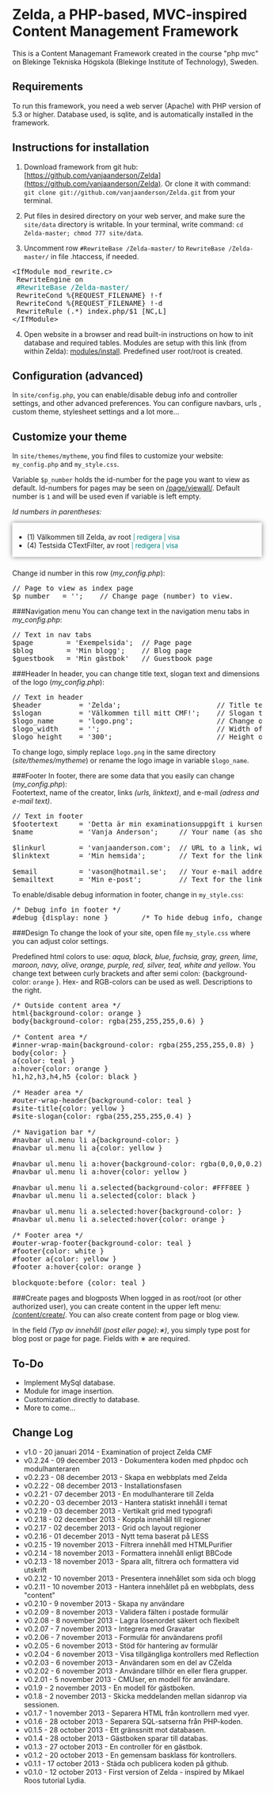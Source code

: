 Zelda, a PHP-based, MVC-inspired Content Management Framework
=============================================================
This is a Content Managemant Framework created in the course "php mvc" on Blekinge Tekniska Högskola (Blekinge Institute of Technology), Sweden.

Requirements
------------
To run this framework, you need a web server (Apache) with PHP version of 5.3 or higher. Database used, is sqlite, and is automatically installed in the framework.

Instructions for installation
-----------------------------
1. Download framework from git hub: [https://github.com/vanjaanderson/Zelda](https://github.com/vanjaanderson/Zelda). Or clone it with command: `git clone git://github.com/vanjaanderson/Zelda.git` from your terminal.

2. Put files in desired directory on your web server, and make sure the `site/data` directory is writable. In your terminal, write command: `cd Zelda-master; chmod 777 site/data`.

3. Uncomment row `#RewriteBase /Zelda-master/` to `RewriteBase /Zelda-master/` in file .htaccess, if needed.
<pre>
&lt;IfModule mod_rewrite.c>
&nbsp;RewriteEngine on
&nbsp;<span style="color:teal">#RewriteBase /Zelda-master/</span>
&nbsp;RewriteCond %{REQUEST_FILENAME} !-f
&nbsp;RewriteCond %{REQUEST_FILENAME} !-d
&nbsp;RewriteRule (.*) index.php/$1 [NC,L]
&lt;/IfModule>
</pre>

4. Open website in a browser and read built-in instructions on how to init database and required tables. Modules are setup with this link (from within Zelda): [modules/install](/Zelda-master/modules/install/). Predefined user root/root is created.

Configuration (advanced)
------------------------
In `site/config.php`, you can enable/disable debug info and controller settings, and other advanced preferences. You can configure navbars, urls , custom theme, stylesheet settings and a lot more...

Customize your theme
--------------------
In `site/themes/mytheme`, you find files to customize your website: `my_config.php` and `my_style.css`.

Variable `$p_number` holds the id-number for the page you want to view as default. Id-numbers for pages may be seen on [/page/viewall/](/Zelda-master/page/viewall/). Default number is `1` and will be used even if variable is left empty.      

*Id numbers in parentheses:*    
<div style="box-shadow:0px 0px 10px gray; padding:6px 0 1px 6px; margin: 8px 0px 24px 0px;">
	<ul>
		<li>(1) Välkommen till Zelda, av root <span style="font-size:0.92em; color:teal;">| redigera | visa</span></li>
		<li>(4) Testsida CTextFilter, av root <span style="font-size:0.92em; color:teal;">| redigera | visa</span></li>
	</ul>
</div>  

Change id number in this row (*my_config.php*):
<pre>
// Page to view as index page
$p_number	= '';    // Change page (number) to view.
</pre> 

###Navigation menu
You can change text in the navigation menu tabs in *my_config.php*:

<pre>
// Text in nav tabs
$page        = 'Exempelsida';  // Page page
$blog        = 'Min blogg';    // Blog page
$guestbook   = 'Min gästbok'   // Guestbook page
</pre>

###Header
In header, you can change title text, slogan text and dimensions of the logo (*my_config.php*):
<pre>
// Text in header
$header     	= 'Zelda';                       // Title text
$slogan     	= 'Välkommen till mitt CMF!';    // Slogan text
$logo_name      = 'logo.png';                    // Change only if you change name on the logo image
$logo_width 	= '';                            // Width of logo (optional)
$logo_height    = '300';                         // Height of logo (optional)
</pre>

To change logo, simply replace `logo.png` in the same directory (*site/themes/mytheme*) or rename the logo image in variable `$logo_name`.

###Footer
In footer, there are some data that you easily can change (*my_config.php*):  
Footertext, name of the creator, links *(urls, linktext)*, and e-mail *(adress and e-mail text)*.
<pre>
// Text in footer
$footertext     = 'Detta är min examinationsuppgift i kursen phpmvc';
$name           = 'Vanja Anderson';     // Your name (as shown in copyright text in footer)

$linkurl        = 'vanjaanderson.com';  // URL to a link, without http:// (yoursite.com)
$linktext       = 'Min hemsida';        // Text for the link

$email          = 'vason@hotmail.se';   // Your e-mail address
$emailtext      = 'Min e-post';         // Text for the link to your e-mail address
</pre>

To enable/disable debug information in footer, change in `my_style.css`:
<pre>
/* Debug info in footer */
#debug {display: none }        /* To hide debug info, change display: block to display: none or vice versa */
</pre>

###Design 
To change the look of your site, open file `my_style.css` where you can adjust color settings.

Predefined html colors to use: *aqua, black, blue, fuchsia, gray, green, lime, maroon, navy, olive, orange, purple, red, silver, teal, white and yellow*. You change text between curly brackets and after semi colon: {background-color: `orange` }. Hex- and RGB-colors can be used as well. Descriptions to the right. 

<pre>
/* Outside content area */
html{background-color: orange }                                 /* Main background-color */
body{background-color: rgba(255,255,255,0.6) }                  /* Background-color in body */

/* Content area */
#inner-wrap-main{background-color: rgba(255,255,255,0.8) }      /* Background-color in the content area */
body{color: }                                                   /* Text-color in the content area */
a{color: teal }                                                 /* Content link color */
a:hover{color: orange }                                         /* Content hover link color */
h1,h2,h3,h4,h5 {color: black }                                  /* Color of the headings */

/* Header area */
#outer-wrap-header{background-color: teal }                     /* Background-color in the header area */
#site-title{color: yellow }                                     /* Color of the title */
#site-slogan{color: rgba(255,255,255,0.4) }                     /* Color of the slogan */

/* Navigation bar */
#navbar ul.menu li a{background-color: }                        /* Background-color on tabs in navigation bar */
#navbar ul.menu li a{color: yellow }                            /* Text-color on tabs in navigation bar */

#navbar ul.menu li a:hover{background-color: rgba(0,0,0,0.2) }  /* Background-color on hovered tab in navigation bar */
#navbar ul.menu li a:hover{color: yellow }                      /* Text-color on hovered tab in navigation bar */

#navbar ul.menu li a.selected{background-color: #FFF8EE }       /* Background-color on selected tab in navigation bar */
#navbar ul.menu li a.selected{color: black }                    /* Text-color on selected tab in navigation bar */

#navbar ul.menu li a.selected:hover{background-color: }         /* Hovered background-color on selected tab in navigation bar */
#navbar ul.menu li a.selected:hover{color: orange }             /* Hovered text-color on selected tab in navigation bar */

/* Footer area */
#outer-wrap-footer{background-color: teal }                     /* Background-color in footer area */
#footer{color: white }                                          /* Text-color in the footer area */
#footer a{color: yellow }                                       /* Link-color in the footer area */
#footer a:hover{color: orange }                                 /* Hover link-color in footer area */

blockquote:before {color: teal }                                /* Color of quotationmark in blockquote */
</pre>

###Create pages and blogposts
When logged in as root/root (or other authorized user), you can create content in the upper left menu: [/content/create/](/Zelda-master/content/create/). You can also create content from page or blog view.

In the field *(Typ av innehåll (post eller page):&lowast;)*, you simply type post for blog post or page for page. Fields with &lowast; are required.

To-Do
-----
* Implement MySql database.
* Module for image insertion.
* Customization directly to database. 
* More to come...

Change Log
----------------
* v1.0    - 20 januari 2014 - Examination of project Zelda CMF
* v0.2.24 - 09 december 2013 - Dokumentera koden med phpdoc och modulhanteraren 
* v0.2.23 - 08 december 2013 - Skapa en webbplats med Zelda 
* v0.2.22 - 08 december 2013 - Installationsfasen 
* v0.2.21 - 07 december 2013 - En modulhanterare till Zelda 
* v0.2.20 - 03 december 2013 - Hantera statiskt innehåll i temat
* v0.2.19 - 03 december 2013 - Vertikalt grid med typografi
* v0.2.18 - 02 december 2013 - Koppla innehåll till regioner
* v0.2.17 - 02 december 2013 - Grid och layout regioner
* v0.2.16 - 01 december 2013 - Nytt tema baserat på LESS
* v0.2.15 - 19 november 2013 - Filtrera innehåll med HTMLPurifier
* v0.2.14 - 18 november 2013 - Formattera innehåll enligt BBCode
* v0.2.13 - 18 november 2013 - Spara allt, filtrera och formattera vid utskrift
* v0.2.12 - 10 november 2013 - Presentera innehållet som sida och blogg
* v0.2.11 - 10 november 2013 - Hantera innehållet på en webbplats, dess "content"
* v0.2.10 - 9 november 2013 - Skapa ny användare
* v0.2.09 - 8 november 2013 - Validera fälten i postade formulär
* v0.2.08 - 8 november 2013 - Lagra lösenordet säkert och flexibelt
* v0.2.07 - 7 november 2013 - Integrera med Gravatar
* v0.2.06 - 7 november 2013 - Formulär för användarens profil
* v0.2.05 - 6 november 2013 - Stöd för hantering av formulär
* v0.2.04 - 6 november 2013 - Visa tillgängliga kontrollers med Reflection
* v0.2.03 - 6 november 2013 - Användaren som en del av CZelda
* v0.2.02 - 6 november 2013 - Användare tillhör en eller flera grupper.
* v0.2.01 - 5 november 2013 - CMUser, en modell för användare.
* v0.1.9 - 2 november 2013 - En modell för gästboken.
* v0.1.8 - 2 november 2013 - Skicka meddelanden mellan sidanrop via sessionen.
* v0.1.7 - 1 november 2013 - Separera HTML från kontrollern med vyer.
* v0.1.6 - 28 october 2013 - Separera SQL-satserna från PHP-koden.
* v0.1.5 - 28 october 2013 - Ett gränssnitt mot databasen.
* v0.1.4 - 28 october 2013 - Gästboken sparar till databas.
* v0.1.3 - 27 october 2013 - En controller för en gästbok.
* v0.1.2 - 20 october 2013 - En gemensam basklass för kontrollers.
* v0.1.1 - 17 october 2013 - Städa och publicera koden på github.
* v0.1.0 - 12 october 2013 - First version of Zelda - inspired by Mikael Roos tutorial Lydia.